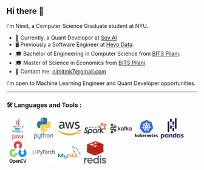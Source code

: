 ## Hi there 👋

<!--
**nimitmk7/nimitmk7** is a ✨ _special_ ✨ repository because its `README.md` (this file) appears on your GitHub profile.

Here are some ideas to get you started:

- 🔭 I’m currently working on ...
- 🌱 I’m currently learning ...
- 👯 I’m looking to collaborate on ...
- 🤔 I’m looking for help with ...
- 💬 Ask me about ...
- 📫 How to reach me: ...
- 😄 Pronouns: ...
- ⚡ Fun fact: ...
-->

I'm Nimit, a Computer Science Graduate student at NYU. 

- 🔭 Currently, a Quant Developer at [Sov AI](https://sov.ai/)
- 🖥️ Previously a Software Engineer at [Hevo Data](https://hevodata.com/).
- 🎓 Bachelor of Engineering in Computer Science from [BITS Pilani](https://www.bits-pilani.ac.in/).
- 🎓 Master of Science in Economics from [BITS Pilani](https://www.bits-pilani.ac.in/).
- 💬 Contact me: nimitmk7@gmail.com 

I'm open to Machine Learning Engineer and Quant Developer opportunities.

---

### :hammer_and_wrench: Languages and Tools :
<div>
    <img src="https://github.com/devicons/devicon/blob/master/icons/java/java-original-wordmark.svg" title="Java" alt="Java" width="" height="60"/>&nbsp;
    <img src="https://github.com/devicons/devicon/blob/master/icons/python/python-original-wordmark.svg" title="Python" alt="Python" width="60" height="60"/>&nbsp;
    <img src="https://github.com/devicons/devicon/blob/master/icons/amazonwebservices/amazonwebservices-original-wordmark.svg" title="Amazon Web Services" alt="AWS" width="60" height="60"/>&nbsp;
    <img src="https://github.com/devicons/devicon/blob/master/icons/apachespark/apachespark-original-wordmark.svg" title="Apache Spark" alt="Spark" width="60" height="60"/>&nbsp;
    <img src="https://github.com/devicons/devicon/blob/master/icons/apachekafka/apachekafka-original-wordmark.svg" title="Apache Kafka" alt="Kafka" width="60" height="60"/>&nbsp;
    <img src="https://github.com/devicons/devicon/blob/master/icons/kubernetes/kubernetes-original-wordmark.svg" title="Kubernetes" alt="kubernetes" width="60" height="60"/>&nbsp;
    <img src="https://github.com/devicons/devicon/blob/master/icons/pandas/pandas-original-wordmark.svg" title="Pandas" alt="pandas" width="60" height="60"/>&nbsp;
    <img src="https://github.com/devicons/devicon/blob/master/icons/opencv/opencv-original-wordmark.svg" title="OpenCV" alt="opencv" width="60" height="60"/>&nbsp;
    <img src="https://github.com/devicons/devicon/blob/master/icons/pytorch/pytorch-original-wordmark.svg" title="PyTorch" alt="pytorch" width="60" height="60"/>&nbsp;
    <img src="https://github.com/devicons/devicon/blob/master/icons/mysql/mysql-original-wordmark.svg" title="MySQL" alt="mysql" width="60" height="60"/>&nbsp;
    <img src="https://github.com/devicons/devicon/blob/master/icons/redis/redis-original-wordmark.svg" title="Redis" alt="redis" width="60" height="60"/>&nbsp;
</div>

